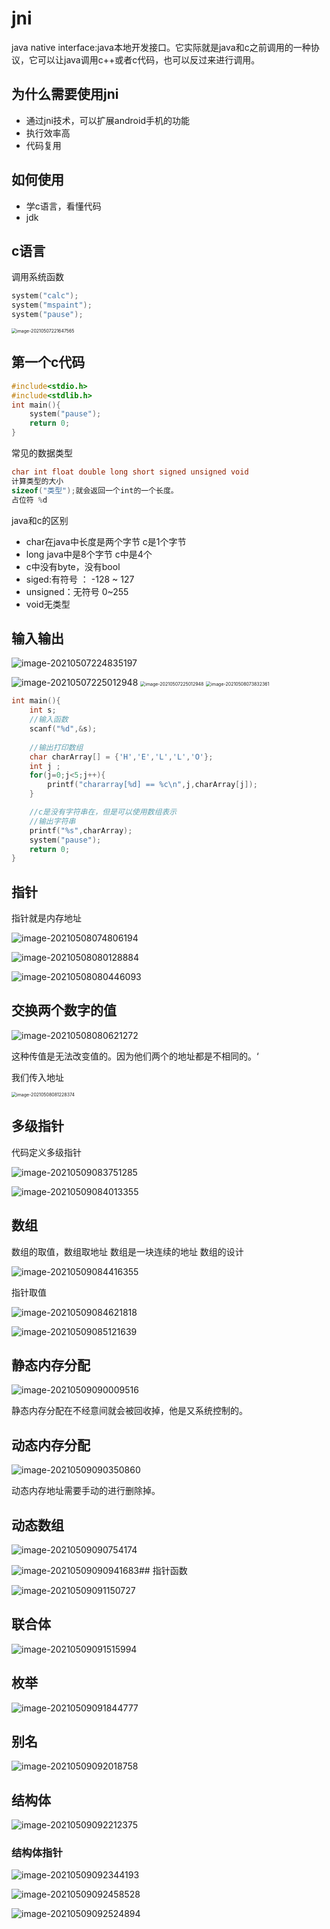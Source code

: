 # jni

java native interface:java本地开发接口。它实际就是java和c之前调用的一种协议，它可以让java调用c++或者c代码，也可以反过来进行调用。

## 为什么需要使用jni

- 通过jni技术，可以扩展android手机的功能
- 执行效率高
- 代码复用

## 如何使用

- 学c语言，看懂代码
- jdk

## c语言

调用系统函数

```c
system("calc");
system("mspaint");
system("pause");
```

<img src="images/image-20210507221647565.png" alt="image-20210507221647565" style="zoom:50%;" />

## 第一个c代码

```c
#include<stdio.h>
#include<stdlib.h>
int main(){
	system("pause");
	return 0;
} 
```

常见的数据类型

```c
char int float double long short signed unsigned void 
计算类型的大小
sizeof("类型");就会返回一个int的一个长度。
占位符 %d
```

java和c的区别

- char在java中长度是两个字节  c是1个字节
- long java中是8个字节  c中是4个
- c中没有byte，没有bool
- siged:有符号 ： -128 ~ 127
- unsigned：无符号 0~255
- void无类型

 ## 输入输出

![image-20210507224835197](images/image-20210507224835197.png)



<img src="images/image-20210507225012948.png" alt="image-20210507225012948" />

<img src="images/image-20210507225012948.png" alt="image-20210507225012948" style="zoom:50%;" />

<img src="images/image-20210508073832361.png" alt="image-20210508073832361" style="zoom:50%;" />



```c
int main(){
	int s;
	//输入函数 
	scanf("%d",&s);
	
	//输出打印数组
	char charArray[] = {'H','E','L','L','O'};
	int j ; 
	for(j=0;j<5;j++){
		printf("chararray[%d] == %c\n",j,charArray[j]);
	}

	//c是没有字符串在，但是可以使用数组表示 
	//输出字符串
	printf("%s",charArray); 
	system("pause");
	return 0;
} 
```



## 指针

指针就是内存地址

![image-20210508074806194](images/image-20210508074806194.png)

![image-20210508080128884](images/image-20210508080128884.png)

![image-20210508080446093](images/image-20210508080446093.png)

## 交换两个数字的值

![image-20210508080621272](images/image-20210508080621272.png)

这种传值是无法改变值的。因为他们两个的地址都是不相同的。‘

我们传入地址

<img src="images/image-20210508081228374.png" alt="image-20210508081228374" style="zoom:50%;" />

## 多级指针

代码定义多级指针

![image-20210509083751285](images/image-20210509083751285.png)

![image-20210509084013355](images/image-20210509084013355.png) 

## 数组

数组的取值，数组取地址  数组是一块连续的地址  数组的设计

![image-20210509084416355](images/image-20210509084416355.png)

指针取值

![image-20210509084621818](images/image-20210509084621818.png)

![image-20210509085121639](images/image-20210509085121639.png) 

## 静态内存分配

![image-20210509090009516](images/image-20210509090009516.png)

静态内存分配在不经意间就会被回收掉，他是又系统控制的。

## 动态内存分配

![image-20210509090350860](images/image-20210509090350860.png)

动态内存地址需要手动的进行删除掉。

## 动态数组

![image-20210509090754174](images/image-20210509090754174.png)

![image-20210509090941683](images/image-20210509090941683.png)## 指针函数

![image-20210509091150727](images/image-20210509091150727.png)

## 联合体

![image-20210509091515994](images/image-20210509091515994.png)

## 枚举

![image-20210509091844777](images/image-20210509091844777.png)

## 别名

![image-20210509092018758](images/image-20210509092018758.png) 

## 结构体

![image-20210509092212375](images/image-20210509092212375.png)

### 结构体指针

![image-20210509092344193](images/image-20210509092344193.png)

![image-20210509092458528](images/image-20210509092458528.png)

![image-20210509092524894](images/image-20210509092524894.png)